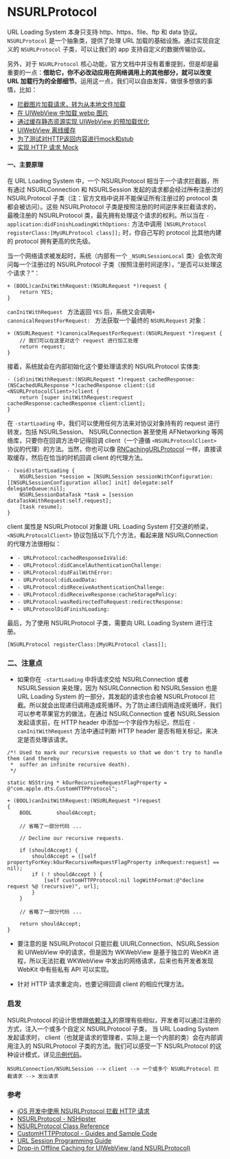 # NSURLProtocol

URL Loading System 本身只支持 http、https、file、ftp 和 data 协议。`NSURLProtocol` 是一个抽象类，提供了处理 URL 加载的基础设施。通过实现自定义的 `NSURLProtocol` 子类，可以让我们的 app 支持自定义的数据传输协议。

另外，对于 `NSURLProtocol` 核心功能，官方文档中并没有着重提到，但是却是最重要的一点：**借助它，你不必改动应用在网络调用上的其他部分，就可以改变 URL 加载行为的全部细节**。运用这一点，我们可以自由发挥，做很多想做的事情，比如：

- [拦截图片加载请求，转为从本地文件加载](http://stackoverflow.com/questions/5572258/ios-webview-remote-html-with-local-image-files)
- [在 UIWebView 中加载 webp 图片](https://github.com/cysp/STWebPDecoder)
- [通过缓存静态资源实现 UIWebView 的预加载优化](https://github.com/ShannonChenCHN/iOSLevelingUp/issues/55#issuecomment-300365305)
- [UIWebView 离线缓存](https://github.com/rnapier/RNCachingURLProtocol)
- [为了测试对HTTP返回内容进行mock和stub](https://draveness.me/%5Bhttps://github.com/AliSoftware/OHHTTPStubs%5D)
- [实现 HTTP 请求 Mock](https://github.com/Flipboard/FLEX/tree/master/Classes/Network)


#### 一、主要原理

在 URL Loading System 中，一个 NSURLProtocol 相当于一个请求拦截器，所有通过 NSURLConnection 和 NSURLSession 发起的请求都会经过~~所有~~注册过的 NSURLProtocol 子类（注：官方文档中说并不能保证所有注册过的 protocol 类都会被访问）。这些 NSURLProtocol 子类是按照注册的时间逆序来拦截请求的，最晚注册的 NSURLProtocol 类，最先拥有处理这个请求的权利。所以当在 `-application:didFinishLoadingWithOptions:` 方法中调用 `[NSURLProtocol registerClass:[MyURLProtocol class]];` 时，你自己写的 protocol 比其他内建的 protocol 拥有更高的优先级。

当一个网络请求被发起时，系统（内部有一个 `_NSURLSessionLocal` 类）会依次询问每一个注册过的 NSURLProtocol 子类（按照注册时间逆序），“是否可以处理这个请求？”：

```
+ (BOOL)canInitWithRequest:(NSURLRequest *)request {
	return YES;
}
```

`canInitWithRequest ` 方法返回 `YES` 后，系统又会调用`+ canonicalRequestForRequest: ` 方法获取一个最终的 `NSURLRequest` 对象：

```
+ (NSURLRequest *)canonicalRequestForRequest:(NSURLRequest *)request {
	// 我们可以在这里对这个 request 进行加工处理
	return request;
}
```

接着，系统就会在内部初始化这个要处理请求的 NSURLProtocol 实体类:

```
- (id)initWithRequest:(NSURLRequest *)request cachedResponse:(NSCachedURLResponse *)cachedResponse client:(id <NSURLProtocolClient>)client {
	return [super initWithRequest:request cachedResponse:cachedResponse client:client];
}
```

在 `-startLoading` 中，我们可以使用任何方法来对协议对象持有的 request 进行转发，包括 NSURLSession、 NSURLConnection 甚至使用 AFNetworking 等网络库，只要你在回调方法中记得回调 client（一个遵循 `<NSURLProtocolClient>` 协议的代理）的方法。当然，你也可以像 [RNCachingURLProtocol](https://github.com/rnapier/RNCachingURLProtocol) 一样，直接读取缓存，然后在恰当的时机回调 client 的代理方法。

```
- (void)startLoading {
	NSURLSession *session = [NSURLSession sessionWithConfiguration:[[NSURLSessionConfiguration alloc] init] delegate:self delegateQueue:nil];
	NSURLSessionDataTask *task = [session dataTaskWithRequest:self.request];
	[task resume];
}
```

client 属性是 NSURLProtocol 对象跟 URL Loading System 打交道的桥梁，`<NSURLProtocolClient>` 协议包括以下几个方法，看起来跟 NSURLConnection 的代理方法很相似：

- `- URLProtocol:cachedResponseIsValid:`
- `- URLProtocol:didCancelAuthenticationChallenge:`
- `- URLProtocol:didFailWithError:`
- `- URLProtocol:didLoadData:`
- `- URLProtocol:didReceiveAuthenticationChallenge:`
- `- URLProtocol:didReceiveResponse:cacheStoragePolicy:`
- `- URLProtocol:wasRedirectedToRequest:redirectResponse:`
- `- URLProtocolDidFinishLoading:`

最后，为了使用 NSURLProtocol 子类，需要向 URL Loading System 进行注册。

```
[NSURLProtocol registerClass:[MyURLProtocol class]];
```


### 二、注意点

- 如果你在 `-startLoading` 中将请求交给 NSURLConnection 或者 NSURLSession 来处理，因为 NSURLConnection 和 NSURLSession 也是 URL Loading System 的一部分，其发起的请求也会被 NSURLProtocol 拦截。所以就会出现递归调用造成死循环。为了防止递归调用造成死循环，我们可以参考苹果官方的做法，在通过 NSURLConnection 或者 NSURLSession 发起请求前，在 HTTP header 中添加一个字段作为标记，然后在 `-canInitWithRequest` 方法中通过判断 HTTP header 是否有相关标记，来决定是否处理该请求。

```
/*! Used to mark our recursive requests so that we don't try to handle them (and thereby 
 *  suffer an infinite recursive death).
 */

static NSString * kOurRecursiveRequestFlagProperty = @"com.apple.dts.CustomHTTPProtocol";

+ (BOOL)canInitWithRequest:(NSURLRequest *)request
{
	BOOL        shouldAccept;

	// 省略了一部分代码 ...

    // Decline our recursive requests.
    
    if (shouldAccept) {
        shouldAccept = ([self propertyForKey:kOurRecursiveRequestFlagProperty inRequest:request] == nil);
        if ( ! shouldAccept ) {
            [self customHTTPProtocol:nil logWithFormat:@"decline request %@ (recursive)", url];
        }
    }
    
    // 省略了一部分代码 ...
    
    return shouldAccept;
}
```

- 要注意的是 NSURLProtocol 只能拦截 UIURLConnection、NSURLSession 和 UIWebView 中的请求，但是因为 WKWebView 是基于独立的 WebKit 进程，所以无法拦截 WKWebView 中发出的网络请求，后来也有开发者发现 WebKit 中有些私有 API 可以实现。

- 针对 HTTP 请求重定向，也要记得回调 client 的相应代理方法。


### 启发

NSURLProtocol 的设计思想跟[依赖注入](https://github.com/ShannonChenCHN/iOS-App-Architecture/issues/10#issuecomment-346219049)的原理有些相似，开发者可以通过注册的方式，注入一个或多个自定义 NSURLProtocol 子类，
当 URL Loading System 发起请求时， client（也就是请求的管理者，实际上是一个内部的类）会在内部调用注入的 NSURLProtocol 子类的方法。我们可以感受一下 NSURLProtocol 的这种设计模式，详见[示例代码](https://github.com/ShannonChenCHN/iOSLevelingUp/tree/master/iOSTutorials/网络/NSURLProtocol/DesignPattern)。
```
NSURLConnection/NSURLSession --> client --> 一个或多个 NSURLProtocol 拦截请求 --> 发出请求
```

### 参考
- [iOS 开发中使用 NSURLProtocol 拦截 HTTP 请求](https://draveness.me/intercept)
- [NSURLProtocol - NSHipster](http://nshipster.cn/nsurlprotocol/)
- [NSURLProtocol Class Reference](https://developer.apple.com/documentation/foundation/nsurlprotocol)
- [CustomHTTPProtocol - Guides and Sample Code](https://developer.apple.com/library/content/samplecode/CustomHTTPProtocol/Introduction/Intro.html)
- [URL Session Programming Guide](https://developer.apple.com/library/content/documentation/Cocoa/Conceptual/URLLoadingSystem/CookiesandCustomProtocols/CookiesandCustomProtocols.html#//apple_ref/doc/uid/10000165i-CH10-SW3)
- [Drop-in Offline Caching for UIWebView (and NSURLProtocol)](http://robnapier.net/offline-uiwebview-nsurlprotocol)
